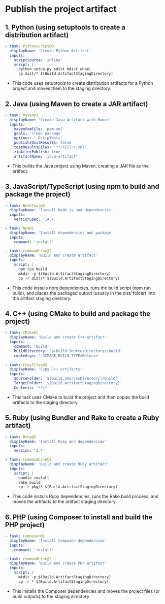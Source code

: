 # Publish the project artifact

## 1. Python (using setuptools to create a distribution artifact)

```yml
- task: PythonScript@0
  displayName: 'Create Python Artifact'
  inputs:
    scriptSource: 'inline'
    script: |
      python setup.py sdist bdist_wheel
      cp dist/* $(Build.ArtifactStagingDirectory)
```

- This code uses setuptools to create distribution artifacts for a Python project and moves them to the staging directory.

## 2. Java (using Maven to create a JAR artifact)

```yml
- task: Maven@3
  displayName: 'Create Java Artifact with Maven'
  inputs:
    mavenPomFile: 'pom.xml'
    goals: 'clean package'
    options: '-DskipTests'
    publishJUnitResults: false
    testResultsFiles: '**/TEST-*.xml'
    zipAfterPublish: true
    artifactName: 'java-artifact'

```

- This builds the Java project using Maven, creating a JAR file as the artifact.

## 3. JavaScript/TypeScript (using npm to build and package the project)

```yml
- task: NodeTool@0
  displayName: 'Install Node.js and dependencies'
  inputs:
    versionSpec: '14.x'

- task: Npm@1
  displayName: 'Install dependencies and package'
  inputs:
    command: 'install'

- task: CommandLine@2
  displayName: 'Build and create artifact'
  inputs:
    script: |
      npm run build
      mkdir -p $(Build.ArtifactStagingDirectory)
      cp -r dist/* $(Build.ArtifactStagingDirectory)

```

- This code installs npm dependencies, runs the build script (npm run build), and places the packaged output (usually in the dist/ folder) into the artifact staging directory.

## 4. C++ (using CMake to build and package the project)

```yml
- task: CMake@1
  displayName: 'Build and create C++ artifact'
  inputs:
    command: 'build'
    buildDirectory: '$(Build.SourcesDirectory)/build'
    cmakeArgs: '-DCMAKE_BUILD_TYPE=Release'
    
- task: CopyFiles@2
  displayName: 'Copy C++ artifacts'
  inputs:
    SourceFolder: '$(Build.SourcesDirectory)/build'
    TargetFolder: '$(Build.ArtifactStagingDirectory)'
    Contents: '**/*'
```

- This task uses CMake to build the project and then copies the build artifacts to the staging directory.

## 5. Ruby (using Bundler and Rake to create a Ruby artifact)

```yml
- task: Ruby@2
  displayName: 'Install Ruby and dependencies'
  inputs:
    version: '2.7'

- task: CommandLine@2
  displayName: 'Build and create Ruby artifact'
  inputs:
    script: |
      bundle install
      rake build
      cp -r pkg/* $(Build.ArtifactStagingDirectory)

```

- This code installs Ruby dependencies, runs the Rake build process, and moves the artifacts to the artifact staging directory.

## 6. PHP (using Composer to install and build the PHP project)

```yml
- task: Composer@1
  displayName: 'Install Composer dependencies'
  inputs:
    command: 'install'

- task: CommandLine@2
  displayName: 'Build and create PHP artifact'
  inputs:
    script: |
      mkdir -p $(Build.ArtifactStagingDirectory)
      cp -r * $(Build.ArtifactStagingDirectory)

```

- This installs the Composer dependencies and moves the project files (or build outputs) to the staging directory.
